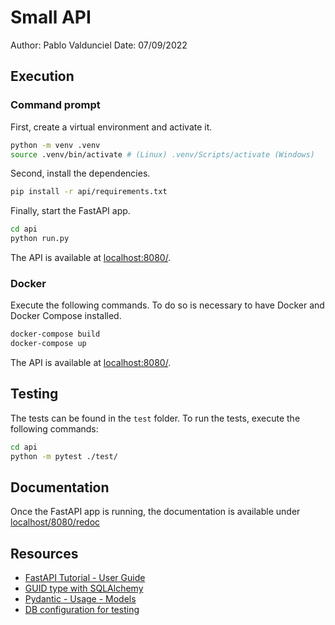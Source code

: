# Small API 

Author: Pablo Valdunciel
Date:  07/09/2022

## Execution

### Command prompt

First, create a virtual environment and activate it.
```bash
python -m venv .venv
source .venv/bin/activate # (Linux) .venv/Scripts/activate (Windows)
```

Second, install the dependencies.

```bash
pip install -r api/requirements.txt
```

Finally, start the FastAPI app.

```bash
cd api
python run.py
```

The API is available at [localhost:8080/](http://localhost:8080/).

### Docker 

Execute the following commands. To do so is necessary to have Docker and Docker Compose installed.

```bash
docker-compose build 
docker-compose up
```

The API is available at [localhost:8080/](http://localhost:8080/).

## Testing 

The tests can be found in the `test` folder. To run the tests, execute the following commands:

```bash
cd api
python -m pytest ./test/
```

## Documentation 
Once the FastAPI app is running, the documentation is available under [localhost/8080/redoc](http://localhost:8080/redoc)

## Resources 

- [FastAPI Tutorial - User Guide](https://fastapi.tiangolo.com/tutorial/)
- [GUID type with SQLAlchemy](https://fastapi-utils.davidmontague.xyz/user-guide/basics/guid-type/)
- [Pydantic - Usage - Models](https://pydantic-docs.helpmanual.io/usage/models/)
- [DB configuration for testing](https://stackoverflow.com/questions/67255653/how-to-set-up-and-tear-down-a-database-between-tests-in-fastapi)